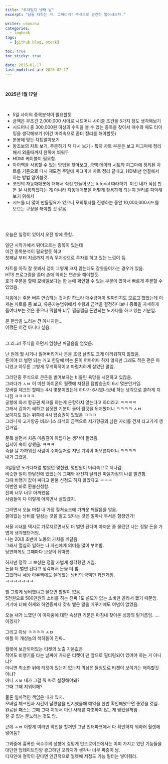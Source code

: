 ```yaml
---
title: "투자일지 넷째 날"
excerpt: "남들 다하는 거. 그까이거! 주식으로 굳건히 일어서보자."

writer: uhooaha
categories:
  - logbook
tags:
  - [github blog, stock]

toc: true
toc_sticky: true

date: 2025-02-17
last_modified_at: 2025-02-17
---
```


<br>

**2025년 1월 17일**   

<br>
<div class="post-desc">
  <ul>
    <li>5일 사이의 종목분석이 필요할듯</li>
    <li>금액은 무조건 2,000,000 사이로 시드머니 사이클 조건을 5가지 정도 생각해보기       </li>
    <li>시드머니 중 300,000원 이상의 수익을 볼 수 있는 종목을 찾아서 매수와 매도 타이밍을 생각해보기 (이건 머리속으로 좀더 정리를 해야할듯)    </li>
    <li>분봉에 맞는 차트알아보기   </li>
    <li>왕초보의 차트 보기, 주문하기 책 다시 보기 - 특히 차트 부분은 보고 피그마에 정리해서 외울때까지 한쪽에 띄워두</li>
    <li>HDMI 케이블이 필요함. </li>
    <li>아이맥을 사용할 수 있는 방법을 찾아보고, 금액 데이터 시트와 피그마에 정리된 차트를 기준으로 다시 재도전 주말에 피그마에 차트 정리 끝내고, HDMI선 연결해서 하는 방법 알아볼것. </li>
    <li>코인의 자동매매봇에 대해서 직접 만들어보는 tutorial 따라하기  이건 내가 직접 만든 걸 사용하겠다는 게 아니라 자동매매봇을 어떻게 활용하게 되는지 원리를 파악해보기 위해서</li>
    <li>시드를 더 많이 만들필요가 있으니 모의투자를 진행하는 동안 10,000,000시드를 모으는 구상을 해야할 것 같음 </li>
  </ul>
</div>
      
<br>

             
    

<br>
         

오늘은 일정이 있어서 오전 밖에 못함.       

일단 시작가에서 튀어오르는 종목이 있는데         
이건 종목분석이 필요할듯 하고        
첫째날 부터 지금까지 계속 무지성으로 투자를 하고 있는 느낌이 듬.          

차트를 아직 잘 못봐서 갭이 그렇게 크지 않는데도 잘못들어가는 경우가 있음.        
HTS 프로그램을 좀더 손에 익히는 연습을 해야할듯.        
호가 주문을 할때 모바일보다는 한 눈에 확인할 수 있는 부분이 많아서 빠르게 주문할 수 있었음.         

처음에는 주문 버튼 연습하는 것처럼 하느라 매수금액이 얼마인지도 모르고 했었는데 이제는 차트를 좀 보고, 유용가능범위에서 수량과 금액을 결정하다보니 종목을 자세하게 들여다보는 것은 좋으나 뭐랄까 너무 찔금찔금 돈안되는 노가다를 하고 있는 기분임.     

큰 한방을 노리는 건 아니지만...        
어쨌든 이건 아니다 싶음.        

<br>
그.리.고!              
주식을 하면서 엄청난 깨달음을 얻었음.              

난 원래 뭘 사거나 잃어버리거나 돈을 조금 날려도 크게 아까워하지 않았음.         
돈이야 더 벌면 되는 거고 한달에 버는 돈이 어마어마 하지 않지만 그래도 적은 편은 아니였고 아무튼 그렇게 무계획적이고 파렴치하게 살았단 말임.        

그러던중 주식으로 큰돈을 벌어보자는 비틀린 욕망을 시전하고 있잖음.         
그러다가 ㅅㅂ 이 미친 아이폰의 월렛에 저장된 탑합승권이 6시 몇분인거임.         
모바일 체크인 할때는 4시 몇분이였는데 하다가 6시였나보네 하는 생각으로 쿨하게 지나침 ㅋㅋㅋㅋㅋ            
공항에 와서 항공권 체크를 하는게 운항하지 않는다고 하더라고 ㅋㅋㅋㅋ          
그래서 갑자기 쎄하고 섬짓한 기분이 들어 월렛을 뒤져봤더니 ㅋㅋㅋㅋ ㅅㅂ            
보이지도 않는 뒤쪽에 4시 탑승권이 있었음 ㅋㅋㅋ             
그러니까 고가항공 비즈니스 좌석의 금액으로 저가항공의 남은 자리를 건져 타고가게 생긴거임.           

문득 살면서 처음 마음깊이 아깝다는 생각이 들었음.          
심지어 속이 상했음. ㅋㅋㅋ             
죽을 날 가까워진 사람이 주마등처럼 지난 기억이 떠오른다더니 ㅋㅋㅋㅋ      
내가 그랬음.       

3일동안 노가다처럼 벌었던 몇천원, 몇만원이 머리속으로 지나감.           
비슷한 일이 한달전에 있었는데 그때와 완전히 달라진 마음가짐의 나를 발견함.               
그때 비행기 값이 싸다고 환불 신청도 하지 않았다고 ㅋㅋㅋ          
이번엔 바로 환불신청함.         
진짜 너무 너무 아까웠음.          
사람들이 다 이렇게 아끼면서 살았겠지.          

그러면서 오늘 며칠 내 가장 컬쳐쇼크에 가까운 깨달음을 얻음.            
쓸데없는 낭비를 일삼는 것을 알고 있다는 것은 얼마나 무서운 함정인가!           

서울 시내를 택시로 가로지르면서도 더 벌면 된다며 아까운 줄 몰랐던 나는 정말 돈을 가볍게 생각했던거임.         
나는 20대 초반에 노동의 가치를 깨달음.              
그래서 열심히 일하는 나 자신에게 의미를 많이 부여함.         
당연하게도 그때마다 보상이 뒤따름.           

하지만 정작 그 보상은 정말 가볍게 생각했던 거임.          
돈을 더 벌면 된다고 생각해서 돈을 더 범.            
그랬더니 세상 아무짝에도 쓸데없는 낭비의 금액만 커진거임.          
ㅋㅋㅋㅋㅋㅋㅋ          

뭘 그렇게 낭비했냐고 물으면 할말이 없음.        
5천원으로 500만원의 소비를 하는 진짜 1도 쓸모가 없는 소비만 골라서 했기 때문임.             
거기에 더해 허세와 허언증까지 갖춰 뱉은 말을 메꾸기에도 여념이 없었음.              

오늘 내가 느꼈던 이 아까움에 대한 속상한 기분은 마침내 찾아온 성장의 밑거름임.
....이겠지?       

그리고 아놔 ㅋㅋㅋㅋ ㅅㅂ            
애플 이 개샹놈의 색히들이 진짜...                 

월렛에 보관되어있는 티켓의 노출 기본값은         
적어도 비행기를 타는 날짜에 가까운 티켓이 맨 앞으로 필터링되어 있어야 하는 거 아니냐?              
아니면 최소한 뒤에 티켓이 있는지 없는지 의심은 들정도로 티켓이 보이기는 해야할것 아냐?             
아니 ㅅㅂ 내가 그걸 뭐 따로 설정해야돼?         
그때 그때 지워야해?       

물론 일차적인 책임은 내게 있지.           
모바일 체크인과 시간이 달랐음을 인지했을때 예약을 한번 확인해봤으면 좋았을 것임.             
완료된 패스는 그때 그때 지워서 이런 사태를 자초하지 않는게 맞았을꺼임.              
갈 곳 없는 분노라는 것도 암.         

근데 ㅅㅂ 이렇게 여러번 확인을 할꺼면 그냥 인터파크에서 다 확인하지 뭐하러 월렛에 넣어둠?               

그와중에 흉폭한 국수주의 성향에 걸맞게 안드로이드에서는 이미 가지고 있던 기능들을 대단한 업데이트인양 광고하던 꼬라지가 생각나 너무 짜증이 남.         
디자인에 철학이 깊다면 인간적으로 월렛에 저정도 기능 필터는 넣어줘라.         

